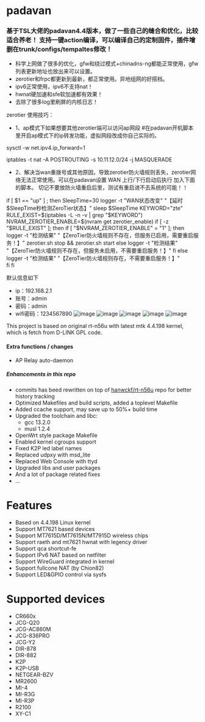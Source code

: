 # padavan #

### 基于TSL大佬的padavan4.4版本，做了一些自己的缝合和优化，比较适合养老！ 支持一键action编译，可以编译自己的定制固件，插件增删在trunk/configs/tempaltes修改！
- 科学上网做了很多的优化，gfw和绕过模式+chinadns-ng都能正常使用，gfw列表更新地址也放出来可以设置。
- zerotier和frpc都更新到最新，都正常使用。异地组网的好搭档。
- ipv6正常使用，ipv6不支持nat！
- hwnat硬加速和sfe软加速都有效果！
- 去除了很多log里刷屏的内核日志！

zerotier 使用技巧：

- 1、ap模式下如果想要其他zerotier端可以访问ap网段 #在padavan开机脚本里开启ap模式下的ip转发功能，虚拟网段改成你自己实际的。

sysctl -w net.ipv4.ip_forward=1

iptables -t nat -A POSTROUTING -s 10.11.12.0/24 -j MASQUERADE
- 2、解决当wan重拨号或其他原因，导致zerotier防火墙规则丢失，zerotier网络无法正常使用。可以在padavan设置 WAN 上行/下行启动后执行 加入下面的脚本。 切记不要放防火墙重启后里，测试有重启进不去系统的可能！！

if [ $1 == "up" ] ; then
SleepTime=30
logger -t "WAN状态改变" "【延时$SleepTime秒检测ZeroTier状态】"
sleep $SleepTime
KEYWORD="zte"
RULE_EXIST=$(iptables -L -n -v | grep "$KEYWORD")
NVRAM_ZEROTIER_ENABLE=$(nvram get zerotier_enable)
if [ -z "$RULE_EXIST" ]; then
    if [ "$NVRAM_ZEROTIER_ENABLE" = "1" ]; then
        logger -t "检测结果" "【ZeroTier防火墙规则不存在，但服务已启用，需要重启服务！】"
        zerotier.sh stop && zerotier.sh start
    else
        logger -t "检测结果" "【ZeroTier防火墙规则不存在，但服务未启用，不需要重启服务！】"
    fi
else
    logger -t "检测结果" "【ZeroTier防火墙规则存在，不需要重启服务！】"    
fi
fi

默认信息如下
- ip：192.168.2.1
- 账号：admin
- 密码：admin
- wifi密码：1234567890
![image](https://github.com/user-attachments/assets/c9e7f317-22d3-47a5-91a7-12b084992a47)
![image](https://github.com/user-attachments/assets/eca3da71-3b7f-4ef0-b5cf-a0f12be536bb)
![image](https://github.com/user-attachments/assets/aad24ef7-633c-4576-a215-ea68e3b829a0)
![image](https://github.com/user-attachments/assets/215423ac-cef8-4f25-a7d2-b4942c427193)
![image](https://github.com/user-attachments/assets/90e0471d-4842-4c6d-b39d-cbc94b4a17f2)



This project is based on original rt-n56u with latest mtk 4.4.198 kernel, which is fetch from D-LINK GPL code.

#### Extra functions / changes
- AP Relay auto-daemon
##### Enhancements in this repo

- commits has beed rewritten on top of [hanwckf/rt-n56u](https://github.com/hanwckf/rt-n56u) repo for better history tracking
- Optimized Makefiles and build scripts, added a toplevel Makefile
- Added ccache support, may save up to 50%+ build time
- Upgraded the toolchain and libc:
  - gcc 13.2.0
  - musl 1.2.4
 - OpenWrt style package Makefile
 - Enabled kernel cgroups support
 - Fixed K2P led label names
 - Replaced udpxy with msd_lite
 - Replaced Web Console with ttyd
 - Upgraded libs and user packages
 - And a lot of package related fixes
 - ...

# Features

- Based on 4.4.198 Linux kernel
- Support MT7621 based devices
- Support MT7615D/MT7615N/MT7915D wireless chips
- Support raeth and mt7621 hwnat with legency driver
- Support qca shortcut-fe
- Support IPv6 NAT based on netfilter
- Support WireGuard integrated in kernel
- Support fullcone NAT (by Chion82)
- Support LED&GPIO control via sysfs

# Supported devices

- CR660x
- JCG-Q20
- JCG-AC860M
- JCG-836PRO
- JCG-Y2
- DIR-878
- DIR-882
- K2P
- K2P-USB
- NETGEAR-BZV
- MR2600
- MI-4
- MI-R3G
- MI-R3P
- R2100
- XY-C1
